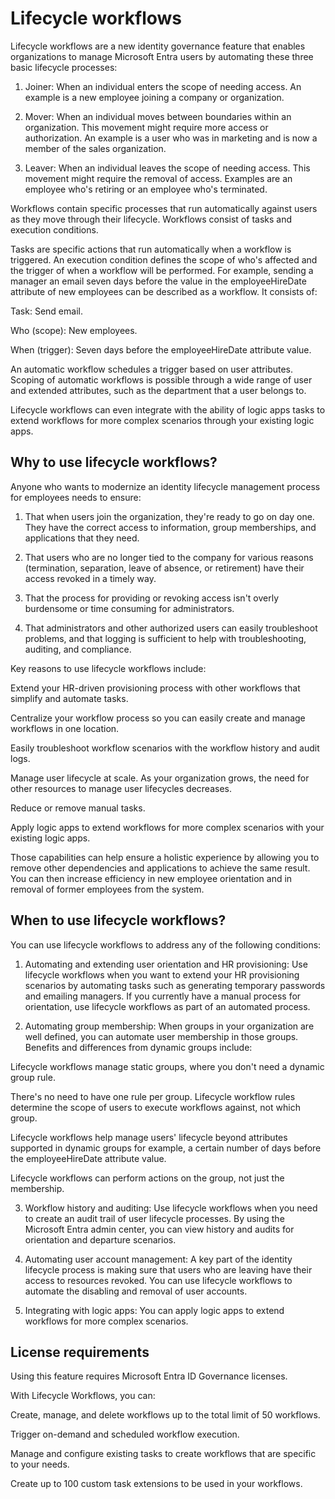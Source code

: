 # Lifecycle workflows

Lifecycle workflows are a new identity governance feature that enables organizations to manage Microsoft Entra users by automating these three basic lifecycle processes:

1) Joiner: When an individual enters the scope of needing access. An example is a new employee joining a company or organization.

2) Mover: When an individual moves between boundaries within an organization. This movement might require more access or authorization. An example is a user who was in marketing and is now a member of the sales organization.

3) Leaver: When an individual leaves the scope of needing access. This movement might require the removal of access. Examples are an employee who's retiring or an employee who's terminated.

Workflows contain specific processes that run automatically against users as they move through their lifecycle. Workflows consist of tasks and execution conditions.

Tasks are specific actions that run automatically when a workflow is triggered. An execution condition defines the scope of who's affected and the trigger of when a workflow will be performed. For example, sending a manager an email seven days before the value in the employeeHireDate attribute of new employees can be described as a workflow. It consists of:

Task: Send email.

Who (scope): New employees.

When (trigger): Seven days before the employeeHireDate attribute value.

An automatic workflow schedules a trigger based on user attributes. Scoping of automatic workflows is possible through a wide range of user and extended attributes, such as the department that a user belongs to.

Lifecycle workflows can even integrate with the ability of logic apps tasks to extend workflows for more complex scenarios through your existing logic apps.

## Why to use lifecycle workflows?

Anyone who wants to modernize an identity lifecycle management process for employees needs to ensure:

1) That when users join the organization, they're ready to go on day one. They have the correct access to information, group memberships, and applications that they need.

2) That users who are no longer tied to the company for various reasons (termination, separation, leave of absence, or retirement) have their access revoked in a timely way.

3) That the process for providing or revoking access isn't overly burdensome or time consuming for administrators.

4) That administrators and other authorized users can easily troubleshoot problems, and that logging is sufficient to help with troubleshooting, auditing, and compliance.

Key reasons to use lifecycle workflows include:

Extend your HR-driven provisioning process with other workflows that simplify and automate tasks.

Centralize your workflow process so you can easily create and manage workflows in one location.

Easily troubleshoot workflow scenarios with the workflow history and audit logs.

Manage user lifecycle at scale. As your organization grows, the need for other resources to manage user lifecycles decreases.

Reduce or remove manual tasks.

Apply logic apps to extend workflows for more complex scenarios with your existing logic apps.

Those capabilities can help ensure a holistic experience by allowing you to remove other dependencies and applications to achieve the same result. You can then increase efficiency in new employee orientation and in removal of former employees from the system.

## When to use lifecycle workflows?

You can use lifecycle workflows to address any of the following conditions:

1) Automating and extending user orientation and HR provisioning: Use lifecycle workflows when you want to extend your HR provisioning scenarios by automating tasks such as generating temporary passwords and emailing managers. If you currently have a manual process for orientation, use lifecycle workflows as part of an automated process.

2) Automating group membership: When groups in your organization are well defined, you can automate user membership in those groups. Benefits and differences from dynamic groups include:

Lifecycle workflows manage static groups, where you don't need a dynamic group rule.

There's no need to have one rule per group. Lifecycle workflow rules determine the scope of users to execute workflows against, not which group.

Lifecycle workflows help manage users' lifecycle beyond attributes supported in dynamic groups for example, a certain number of days before the employeeHireDate attribute value.

Lifecycle workflows can perform actions on the group, not just the membership.

3) Workflow history and auditing: Use lifecycle workflows when you need to create an audit trail of user lifecycle processes. By using the Microsoft Entra admin center, you can view history and audits for orientation and departure scenarios.

4) Automating user account management: A key part of the identity lifecycle process is making sure that users who are leaving have their access to resources revoked. You can use lifecycle workflows to automate the disabling and removal of user accounts.

5) Integrating with logic apps: You can apply logic apps to extend workflows for more complex scenarios.

## License requirements

Using this feature requires Microsoft Entra ID Governance licenses.

With Lifecycle Workflows, you can:


Create, manage, and delete workflows up to the total limit of 50 workflows.

Trigger on-demand and scheduled workflow execution.

Manage and configure existing tasks to create workflows that are specific to your needs.

Create up to 100 custom task extensions to be used in your workflows.
